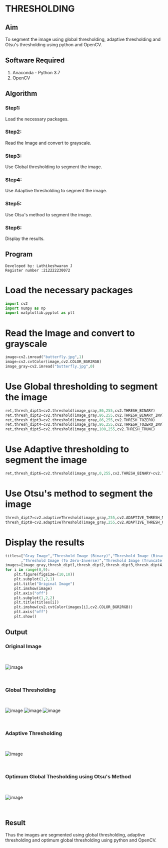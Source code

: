 # THRESHOLDING
## Aim
To segment the image using global thresholding, adaptive thresholding and Otsu's thresholding using python and OpenCV.

## Software Required
1. Anaconda - Python 3.7
2. OpenCV

## Algorithm

### Step1:
Load the necessary packages.
<br>

### Step2:
Read the Image and convert to grayscale.
<br>

### Step3:
Use Global thresholding to segment the image.
<br>

### Step4:
Use Adaptive thresholding to segment the image.
<br>

### Step5:
Use Otsu's method to segment the image.
<br>

### Step6:
Display the results.
<br>

## Program
```
Developed by: Lathikeshwaran J
Register number :212222230072
```
# Load the necessary packages
```python
import cv2
import numpy as np
import matplotlib.pyplot as plt
```




# Read the Image and convert to grayscale
```python
image=cv2.imread("butterfly.jpg",1)
image=cv2.cvtColor(image,cv2.COLOR_BGR2RGB)
image_gray=cv2.imread("butterfly.jpg",0)
```



# Use Global thresholding to segment the image
```python
ret,thresh_dipt1=cv2.threshold(image_gray,86,255,cv2.THRESH_BINARY)
ret,thresh_dipt2=cv2.threshold(image_gray,86,255,cv2.THRESH_BINARY_INV)
ret,thresh_dipt3=cv2.threshold(image_gray,86,255,cv2.THRESH_TOZERO)
ret,thresh_dipt4=cv2.threshold(image_gray,86,255,cv2.THRESH_TOZERO_INV)
ret,thresh_dipt5=cv2.threshold(image_gray,100,255,cv2.THRESH_TRUNC)
```



# Use Adaptive thresholding to segment the image
```python
ret,thresh_dipt6=cv2.threshold(image_gray,0,255,cv2.THRESH_BINARY+cv2.THRESH_OTSU)
```



# Use Otsu's method to segment the image 
```python
thresh_dipt7=cv2.adaptiveThreshold(image_gray,255,cv2.ADAPTIVE_THRESH_MEAN_C,cv2.THRESH_BINARY,11,2)
thresh_dipt8=cv2.adaptiveThreshold(image_gray,255,cv2.ADAPTIVE_THRESH_GAUSSIAN_C,cv2.THRESH_BINARY,11,2)
```



# Display the results
```python
titles=["Gray Image","Threshold Image (Binary)","Threshold Image (Binary Inverse)","Threshold Image (To Zero)"
       ,"Threshold Image (To Zero-Inverse)","Threshold Image (Truncate)","Otsu","Adaptive Threshold (Mean)","Adaptive Threshold (Gaussian)"]
images=[image_gray,thresh_dipt1,thresh_dipt2,thresh_dipt3,thresh_dipt4,thresh_dipt5,thresh_dipt6,thresh_dipt7,thresh_dipt8]
for i in range(0,9):
    plt.figure(figsize=(10,10))
    plt.subplot(1,2,1)
    plt.title("Original Image")
    plt.imshow(image)
    plt.axis("off")
    plt.subplot(1,2,2)
    plt.title(titles[i])
    plt.imshow(cv2.cvtColor(images[i],cv2.COLOR_BGR2RGB))
    plt.axis("off")
    plt.show()
```




## Output

### Original Image
<br>

![image](https://github.com/roshiniRK/THRESHOLDING/assets/118956165/1e3a613a-3f98-4b9b-920d-0fd113e01d42)


<br>


### Global Thresholding
<br>

![image](https://github.com/roshiniRK/THRESHOLDING/assets/118956165/9aa0d99a-16b1-4ee4-b817-807f01abc5ef)
![image](https://github.com/roshiniRK/THRESHOLDING/assets/118956165/3a93458f-972d-4336-b7f1-eb42d972fe89)
![image](https://github.com/roshiniRK/THRESHOLDING/assets/118956165/453fad6b-f6ac-4411-984f-e3d7201d18c7)




<br>


### Adaptive Thresholding
<br>

![image](https://github.com/roshiniRK/THRESHOLDING/assets/118956165/0b5bcebc-9f8e-46cf-bcbd-8bc89cd2b492)



<br>


### Optimum Global Thesholding using Otsu's Method
<br>

![image](https://github.com/roshiniRK/THRESHOLDING/assets/118956165/f319a0ac-c702-4357-83ac-77d16da8443f)



<br>



## Result
Thus the images are segmented using global thresholding, adaptive thresholding and optimum global thresholding using python and OpenCV.
